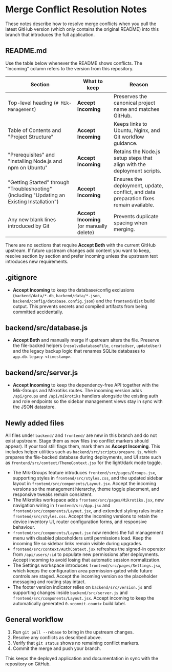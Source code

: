 # Merge Conflict Resolution Notes

These notes describe how to resolve merge conflicts when you pull the latest GitHub version (which only contains the original README) into this branch that introduces the full application.

## README.md

Use the table below whenever the README shows conflicts. The "Incoming" column refers to the version from this repository.

| Section | What to keep | Reason |
| --- | --- | --- |
| Top-level heading (`# Mik-Management`) | **Accept Incoming** | Preserves the canonical project name and matches GitHub. |
| Table of Contents and "Project Structure" | **Accept Incoming** | Keeps links to Ubuntu, Nginx, and Git workflow guidance. |
| "Prerequisites" and "Installing Node.js and npm on Ubuntu" | **Accept Incoming** | Retains the Node.js setup steps that align with the deployment scripts. |
| "Getting Started" through "Troubleshooting" (including "Updating an Existing Installation") | **Accept Incoming** | Ensures the deployment, update, conflict, and data preparation fixes remain available. |
| Any new blank lines introduced by Git | **Accept Incoming** (or manually delete) | Prevents duplicate spacing when merging. |

There are no sections that require **Accept Both** with the current GitHub upstream. If future upstream changes add content you want to keep, resolve section by section and prefer incoming unless the upstream text introduces new requirements.

## .gitignore

- **Accept Incoming** to keep the database/config exclusions (`backend/data/*.db`, `backend/data/*.json`, `backend/config/database.config.json`) and the `frontend/dist` build output. This prevents secrets and compiled artifacts from being committed accidentally.

## backend/src/database.js

- **Accept Both** and manually merge if upstream alters the file. Preserve the file-backed helpers (`resolveDatabaseFile`, `createUser`, `updateUser`) and the legacy backup logic that renames SQLite databases to `app.db.legacy-<timestamp>`.

## backend/src/server.js

- **Accept Incoming** to keep the dependency-free API together with the Mik-Groups and Mikrotiks routes. The incoming version adds `/api/groups` and `/api/mikrotiks` handlers alongside the existing auth and role endpoints so the sidebar management views stay in sync with the JSON datastore.

## Newly added files
All files under `backend/` and `frontend/` are new in this branch and do not exist upstream. Stage them as new files (no conflict markers should appear). If your tool still flags them, mark them as **Accept Incoming**. This includes helper utilities such as `backend/src/scripts/prepare.js`, which prepares the file-backed database during deployments, and UI state such as `frontend/src/context/ThemeContext.jsx` for the light/dark mode toggle.

- The Mik-Groups feature introduces `frontend/src/pages/Groups.jsx`, supporting styles in `frontend/src/styles.css`, and the updated sidebar layout in `frontend/src/components/Layout.jsx`. Accept the incoming versions so the management hierarchy, theme toggle placement, and responsive tweaks remain consistent.
- The Mikrotiks workspace adds `frontend/src/pages/Mikrotiks.jsx`, new navigation wiring in `frontend/src/App.jsx` and `frontend/src/components/Layout.jsx`, and extended styling rules inside `frontend/src/styles.css`. Accept the incoming versions to retain the device inventory UI, router configuration forms, and responsive behaviour.
- `frontend/src/components/Layout.jsx` now renders the full management menu with disabled placeholders until permissions load. Keep the incoming file so sidebar links remain visible during upgrades.
- `frontend/src/context/AuthContext.jsx` refreshes the signed-in operator from `/api/users/:id` to populate new permissions after deployments. Accept incoming to avoid losing that automatic session normalization.
- The Settings workspace introduces `frontend/src/pages/Settings.jsx`, which keeps the configuration area permission-gated while future controls are staged. Accept the incoming version so the placeholder messaging and routing stay intact.
- The footer version indicator relies on `backend/src/version.js` and supporting changes inside `backend/src/server.js` and `frontend/src/components/Layout.jsx`. Accept incoming to keep the automatically generated `0.<commit-count>` build label.

## General workflow
1. Run `git pull --rebase` to bring in the upstream changes.
2. Resolve any conflicts as described above.
3. Verify that `git status` shows no remaining conflict markers.
4. Commit the merge and push your branch.

This keeps the deployed application and documentation in sync with the repository on GitHub.
